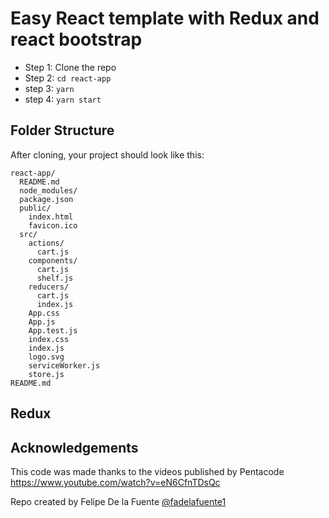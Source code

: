 # Easy React template with Redux and react bootstrap

- Step 1: Clone the repo
- Step 2: `cd react-app`
- step 3: `yarn`
- step 4: `yarn start`


## Folder Structure

After cloning, your project should look like this:

```
react-app/
  README.md
  node_modules/
  package.json
  public/
    index.html
    favicon.ico
  src/
    actions/
      cart.js
    components/
      cart.js
      shelf.js
    reducers/
      cart.js
      index.js
    App.css
    App.js
    App.test.js
    index.css
    index.js
    logo.svg
    serviceWorker.js
    store.js
README.md
```

## Redux


## Acknowledgements

This code was made thanks to the videos published by Pentacode
https://www.youtube.com/watch?v=eN6CfnTDsQc

Repo created by Felipe De la Fuente [@fadelafuente1](https://github.com/fadelafuente1)